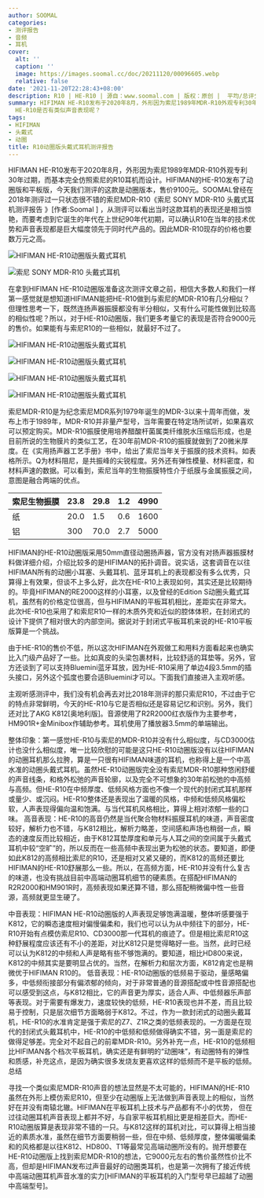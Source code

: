 ```yaml
---
author: SOOMAL
categories:
- 测评报告
- 音频
- 耳机
cover:
  alt: ''
  caption: ''
  image: https://images.soomal.cc/doc/20211120/00096605.webp
  relative: false
date: '2021-11-20T22:28:43+08:00'
description: R10 | HE-R10 | 源自：www.soomal.com | 版权：原创 |  平均/总评分：09.94/159
summary: HIFIMAN HE-R10发布于2020年8月，外形因为索尼1989年MDR-R10外观专利30年过期，而基本完全仿照索尼的R10耳机而设计。HE-R10分为动圈版和平板版，SOOMAL曾经测试过索尼的MDR-R10可谓名不虚传，那么HIFIMAN
  HE-R10是否有类似声音表现呢？
tags:
- HIFIMAN
- 头戴式
- 动圈
title: R10动圈版头戴式耳机测评报告
---
```


HIFIMAN HE-R10发布于2020年8月，外形因为索尼1989年MDR-R10外观专利30年过期，而基本完全仿照索尼的R10耳机而设计。HIFIMAN的HE-R10发布了动圈版和平板版，今天我们测评的这款是动圈版本，售价9100元。SOOMAL曾经在2018年测评过一只状态很不错的索尼MDR-R10《索尼 SONY MDR-R10 头戴式耳机测评报告 》[作者:Soomal ]
，从测评可以看出当时这款耳机的表现还是相当惊艳，而要考虑到它诞生的年代在上世纪90年代初期，可以确认R10在当年的技术优势和声音表现都是巨大幅度领先于同时代产品的。因此MDR-R10现存的价格也要数万元之高。



![HIFIMAN HE-R10动圈版头戴式耳机](https://images.soomal.cc/doc/20211110/00096510.webp)



![索尼 SONY MDR-R10 头戴式耳机](https://images.soomal.cc/doc/20180807/00076170.webp)



在拿到HIFIMAN HE-R10动圈版准备这次测评文章之前，相信大多数人和我们一样第一感觉就是想知道HIFIMAN能把HE-R10做到与索尼的MDR-R10有几分相似？但理性思考一下，既然连扬声器振膜都没有半分相似，又有什么可能性做到比较高的相似性呢？所以，对于HE-R10动圈版，我们更多考量它的表现是否符合9000元的售价。如果能有与索尼R10的一些相似，就最好不过了。



![HIFIMAN HE-R10动圈版头戴式耳机](https://images.soomal.cc/doc/20211110/00096511_01.webp)



![HIFIMAN HE-R10动圈版头戴式耳机](https://images.soomal.cc/doc/20211110/00096512_01.webp)



![HIFIMAN HE-R10动圈版头戴式耳机](https://images.soomal.cc/doc/20211110/00096517_01.webp)



![HIFIMAN HE-R10动圈版头戴式耳机](https://images.soomal.cc/doc/20211110/00096518_01.webp)



索尼MDR-R10是为纪念索尼MDR系列1979年诞生的MDR-3以来十周年而做，发布上市于1989年，MDR-R10并非量产型号，当年需要在特定场所试听，如果喜欢可以预定购买。MDR-R10振膜使用培养醋酸杆菌属类纤维脱水压缩后形成，也是目前所说的生物膜片的类似工艺，在30年前MDR-R10的振膜就做到了20微米厚度。在《实用扬声器工艺手册》书中，给出了索尼当年关于振膜的技术资料。如表格所示。Q为材料阻尼，是共振峰的尖锐程度。另外还有弹性模量、材料密度，和材料声速的数据。可以看到，索尼当年的生物振膜特性介于纸膜与金属振膜之间，意图是融合两端的优点。



| 索尼生物振膜 | 23.8 | 29.8 | 1.2 | 4990 |
| --- | --- | --- | --- | --- |
| 纸 | 20.0 | 1.5 | 0.6 | 1600 |
| 铝 | 300 | 70.0 | 2.7 | 5000 |



HIFIMAN的HE-R10动圈版采用50mm直径动圈扬声器，官方没有对扬声器振膜材料做详细介绍，介绍比较多的是HIFIMAN的拓扑调音。说实话，这套调音在以往HIFIMAN所有的动圈小耳塞、头戴耳机、蓝牙耳机上的表现都没有多么优秀，只算得上有效果，但谈不上多么好，此次在HE-R10上表现如何，其实还是比较期待的。毕竟HIFIMAN的RE2000这样的小耳塞，以及曾经的Edition S动圈头戴式耳机，虽然有的价格定位很高，但与HIFIMAN的平板耳机相比，差距实在非常大。此次HE-R10也采用了和索尼R10一样的木质外壳和近似的腔体体积，在封闭式的设计下提供了相对很大的内部空间。据说对于封闭式平板耳机来说的HE-R10平板版算是一个挑战。

由于HE-R10的售价不低，所以这次HIFIMAN在外观做工和用料方面看起来也确实比入门级产品好了一些。比如真皮的头梁包裹材料，比较舒适的耳垫等。另外，官方还谈到了可以支持Bluemini蓝牙耳放，因为HE-R10采用了单边4段3.5mm的插头接口，另外这个弧度也要合适Bluemini才可以。下面我们直接进入主观听感。

主观听感测评中，我们没有机会再去对比2018年测评的那只索尼R10，不过由于它的特点非常鲜明，今天的HE-R10与它是否相似还是容易记忆和识别。另外，我们还对比了AKG K812[奥地利版]。音源使用了R2R2000红衣版作为主要参考，HM901R+金Minibox作辅助参考。耳机使用了播放器3.5mm的单端输出。

整体印象：第一感觉HE-R10与索尼的MDR-R10并没有什么相似度，与CD3000估计也没什么相似度，唯一比较欣慰的可能是这只HE-R10动圈版没有以往HIFIMAN的动圈耳机那么拉胯，算是一只很有HIFIMAN味道的耳机，也称得上是一个中高水准的动圈头戴式耳机。虽然HE-R10动圈版完全没有索尼MDR-R10那种悠闲舒缓的声音线条，和格外松弛的声音轮廓，以及完全不可想象的30年前松弛的中高频与高频。但HE-R10在中频厚度、低频风格方面也不像一个现代的封闭式耳机那样或量少、或沉闷。HE-R10整体还是表现出了温暖的风格，中频和低频风格偏松软，人声表现得偏向温和饱满。与当代耳机风格相比，算得上相对浓郁一些的口味。
高音表现：HE-R10的高音仍然是当代聚合物材料振膜耳机的味道，声音密度较好，解析力也不错，与K812相比，解析力略差，空间感和声场也稍弱一点，瞬态的速度反而比较相近，由于K812耳垫厚度和单元与人耳之间的空间属于头戴式耳机中较“空旷”的，所以反而在一些高频中表现出更为松弛的状态。要知道，即便如此K812的高频相比索尼的R10，还是相对又紧又硬的，而K812的高频还要比HIFIMAN的HE-R10舒展那么一些。所以，在高频方面，HE-R10并没有什么复古的味道，也没有挑战目前中高端动圈耳机细节的硬素质。在搭配HIFIMAN的R2R2000和HM901R时，高频表现如果还算不错，那么搭配稍微偏中性一些音源，高频就更显生硬了。

中音表现：HIFIMAN HE-R10动圈版的人声表现足够饱满温暖，整体听感要强于K812，它的瞬态速度相对偏慢偏柔和，我们也可以认为从中频往下的部分，HE-R10开始有点模仿索尼R10、CD3000那一代耳机的痕迹了。但是相比索尼R10这种舒展程度应该还有不小的差距，对比K812只是觉得略好一些。当然，此时已经可以认为K812的中频和人声是略有些不够饱满的。要知道，相比HD800来说，K812的中频其实是要明显占优的。当然，在解析力和层次方面，K812肯定也是稍微优于HIFIMAN R10的。
低音表现：HE-R10动圈版的低频易于驱动，量感略偏多，中低频衔接部分有偏浓郁的倾向，对于非常普通的音源搭配或中性音源搭配也可以感受到这点，与K812相比，它的声音更为厚实，适合人声、中低频器乐声部等表现。对于需要有爆发力，速度较快的低频，HE-R10表现也并不差，而且比较易于控制，只是层次细节方面略弱于K812。不过，作为一款封闭式的动圈头戴耳机，HE-R10的水准肯定是强于索尼的Z7、Z1R之类的低频表现的。一方面是在现代的封闭式头戴耳机中，HE-R10的中低频和低频做得确实不错，另一面是索尼的做得足够差。完全对不起自己的前辈MDR-R10。另外补充一点，HE-R10的低频相比HIFIMAN各个档次平板耳机，确实还是有鲜明的“动圈味”，有动圈特有的弹性和质感，补充这点，是因为确实很多发烧友更喜欢这样的低频而不是平板的低频。
总结

寻找一个类似索尼MDR-R10声音的想法显然是不太可能的，HIFIMAN的HE-R10虽然在外形上模仿索尼R10，但至少在动圈版上无法做到声音表现上的相似，当然好在并没有南辕北辙。HIFIMAN在平板耳机上技术与产品都有不小的优势，
但在过往动圈耳机声音表现上都并不好，与自家平板耳机相比更是相差巨大。而HE-R10动圈版算是表现非常不错的一只。与K812这样的耳机对比，可以算得上相当接近的素质水准，虽然在细节方面要稍弱一些，但在中频、低频厚度，整体偏暖偏柔和的风格都是以往K812、HD800、T1等最常见高端动圈所没有的。抛开想要在HE-R10动圈版上找到索尼MDR-R10的想法，它9000元左右的售价虽然性价比不高，但却是HIFIMAN发布过声音最好的动圈类耳机，也是第一次拥有了接近传统中高端动圈耳机声音水准的实力[HIFIMAN的平板耳机的入门型号早已超越了动圈中高端型号]。
